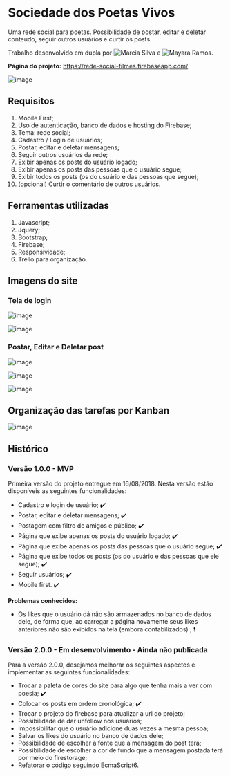 # Sociedade dos Poetas Vivos

Uma rede social para poetas. Possibilidade de postar, editar e deletar conteúdo, seguir outros usuários e curtir os posts.

Trabalho desenvolvido em dupla por ![Marcia Silva](https://github.com/marciapsilva) e ![Mayara Ramos](https://github.com/mayaflor).

**Página do projeto:** https://rede-social-filmes.firebaseapp.com/

![image](https://user-images.githubusercontent.com/40531512/47821604-0537f980-dd40-11e8-94a6-90d44a82cc14.png)

## Requisitos

1. Mobile First;
2. Uso de autenticação, banco de dados e hosting do Firebase;
3. Tema: rede social;
4. Cadastro / Login de usuários;
5. Postar, editar e deletar mensagens;
6. Seguir outros usuários da rede;
7. Exibir apenas os posts do usuário logado;
8. Exibir apenas os posts das pessoas que o usuário segue;
9. Exibir todos os posts (os do usuário e das pessoas que segue);
10. (opcional) Curtir o comentário de outros usuários.

## Ferramentas utilizadas

1. Javascript;
2. Jquery;
3. Bootstrap;
4. Firebase;
5. Responsividade;
6. Trello para organização.

## Imagens do site

### Tela de login

![image](https://user-images.githubusercontent.com/40531512/47823361-b2157500-dd46-11e8-9049-84c3558fc2ce.png)

![image](https://user-images.githubusercontent.com/40531512/47823389-dd985f80-dd46-11e8-905b-88e15f1fff5b.png)

### Postar, Editar e Deletar post

![image](https://user-images.githubusercontent.com/40531512/47823483-48499b00-dd47-11e8-8847-66a07b7deced.png)

![image](https://user-images.githubusercontent.com/40531512/47823541-92328100-dd47-11e8-955e-2e04d4a1a80e.png)

![image](https://user-images.githubusercontent.com/40531512/47823599-bee69880-dd47-11e8-866e-ea3fb35a329b.png)

## Organização das tarefas por Kanban

![image](https://user-images.githubusercontent.com/40531512/47823638-f1909100-dd47-11e8-8810-26c99d8d85d2.png)

## Histórico

### Versão 1.0.0 - MVP

Primeira versão do projeto entregue em 16/08/2018. Nesta versão estão disponíveis as seguintes funcionalidades:

- Cadastro e login de usuário; :heavy_check_mark:
- Postar, editar e deletar mensagens; :heavy_check_mark: 
- Postagem com filtro de amigos e público; :heavy_check_mark: 
- Página que exibe apenas os posts do usuário logado; :heavy_check_mark: 
- Página que exibe apenas os posts das pessoas que o usuário segue; :heavy_check_mark: 
- Página que exibe todos os posts (os do usuário e das pessoas que ele segue); :heavy_check_mark: 
- Seguir usuários; :heavy_check_mark: 
- Mobile first. :heavy_check_mark: 

**Problemas conhecidos:**

- Os likes que o usuário dá não são armazenados no banco de dados dele, de forma que, ao carregar a página novamente seus likes anteriores não são exibidos na tela (embora contabilizados) ; :heavy_exclamation_mark:

### Versão 2.0.0 - Em desenvolvimento - Ainda não publicada

Para a versão 2.0.0, desejamos melhorar os seguintes aspectos e implementar as seguintes funcionalidades:

- Trocar a paleta de cores do site para algo que tenha mais a ver com poesia; :heavy_check_mark:
- Colocar os posts em ordem cronológica; :heavy_check_mark:
- Trocar o projeto do firebase para atualizar a url do projeto;
- Possibilidade de dar unfollow nos usuários;
- Impossibilitar que o usuário adicione duas vezes a mesma pessoa;
- Salvar os likes do usuário no banco de dados dele;
- Possibilidade de escolher a fonte que a mensagem do post terá;
- Possibilidade de escolher a cor de fundo que a mensagem postada terá por meio do firestorage;
- Refatorar o código seguindo EcmaScript6.

